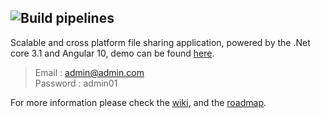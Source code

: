 ![Build pipelines](https://github.com/veteran1/XtraUpload/workflows/Build%20pipelines/badge.svg)
---
Scalable and cross platform file sharing application, powered by the .Net core 3.1 and Angular 10, demo can be found [here](http://xtraupload.soft-valley.net/).  
  > Email : admin@admin.com  
  > Password : admin01  

For more information please check the [wiki](https://github.com/7amou3/XtraUpload/wiki), and the [roadmap](https://github.com/users/7amou3/projects/1).
